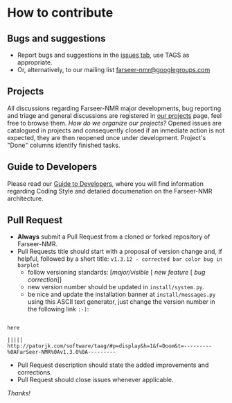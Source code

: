 # How to contribute

## Bugs and suggestions

- Report bugs and suggestions in the [issues tab](https://github.com/Farseer-NMR/FarSeer-NMR/issues), use TAGS as appropriate.
- Or, alternatively, to our mailing list farseer-nmr@googlegroups.com

## Projects

All discussions regarding Farseer-NMR major developments, bug reporting and triage and general discussions are registered in [our projects](https://github.com/Farseer-NMR/FarSeer-NMR/projects) page, feel free to browse them. _How do we organize our projects?_ Opened issues are catalogued in projects and consequently closed if an inmediate action is not expected, they are then reopened once under development. Project's "Done" columns identify finished tasks.

## Guide to Developers

Please read our [Guide to Developers](https://github.com/Farseer-NMR/FarSeer-NMR/wiki/guide-to-developers), where you will find information regarding Coding Style and detailed documenation on the Farseer-NMR architecture.

## Pull Request

- **Always** submit a Pull Request from a cloned or forked repository of Farseer-NMR.
- Pull Requests title should start with a proposal of version change and, if helpful, followed by a short title: `v1.3.12 - corrected bar color bug in barplot`
  - follow versioning standards: [_major/visible_ [ _new feature_ [ _bug correction_]]
  - new version number should be updated in `install/system.py`.
  - be nice and update the installation banner at `install/messages.py` using this ASCII text generator, just change the version number in the following link `:-)`:
```
                                                                                    here
                                                                                    |||||
http://patorjk.com/software/taag/#p=display&h=1&f=Doom&t=---------%0AFarSeer-NMR%0Av1.3.0%0A---------
```

- Pull Request description should state the added improvements and corrections.
- Pull Request should close issues whenever applicable.

_Thanks!_
